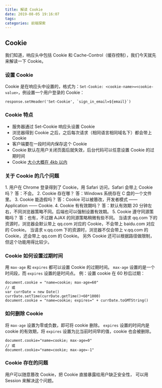 ```yaml
---
title: 解读 Cookie
date: 2019-08-05 19:16:07
tags:
categories: 前端探索
---
```


## Cookie
我们知道，响应头中包括 Cookie 和 Cache-Control（缓存控制），我们今天就先来解读一下 Cookie。
### 设置 Cookie
Cookie 是在响应头中设置的，格式为：`Set-Cookie: <cookie-name>=<cookie-value>`，例设置一个用户登录的 Cookie：
```
response.setHeader('Set-Cookie', `sign_in_email=${email}`)
```
### Cookie 特点
+ 服务器通过 Set-Cookie 响应头设置 Cookie
+ 浏览器得到 Cookie 之后，之后每次请求（相同语言相同域名下）都会带上 Cookie
+ 客户端要在一段时间内保存这个 Cookie
+ Cookie 默认在用户关闭页面后就失效，后台代码可以任意设置 Cookie 的过期时间
+ Cookie [大小大概在 4kb 以内](https://stackoverflow.com/questions/640938/what-is-the-maximum-size-of-a-web-browsers-cookies-key "null")

### 关于 Cookie 的几个问题
1\. 用户在 Chrome 登录得到了 Cookie，用 Safari 访问，Safari 会带上 Cookie 吗？
答：不会。
2\. Cookie 存在哪？
答：Windows 系统存在 C 盘的一个文件里。
3\. Cookie 能造假吗？
答：Cookie 可以被篡改，开发者模式 —— Application —— Cookie.
4\. Cookie 有有效期吗？
答：默认有效期 20 分钟左右，不同浏览器策略不同。后端也可以强制设置有效期。
5\.  Cookie 遵守同源策略吗？
答：也有，不过跟 AJAX 的同源策略稍微有些不同。
当请求 qq.com 下的资源时，浏览器会默认带上 qq.com 对应的 Cookie，不会带上 baidu.com 对应的 Cookie。
当请求 v.qq.com 下的资源时，浏览器不仅会带上 v.qq.com 的 Cookie，还会带上 qq.com 的 Cookie。
另外 Cookie 还可以根据路径做限制，但这个功能用得比较少。

### Cookie 如何设置过期时间
用 `max-age` 和 `expires` 都可以设置 Cookie 的过期时间。
`max-age` 设置的是一个时间段，而 `expires` 设置的是时间点。
例：设置 cookie 在 60 秒后过期：
```
document.cookie = "name=cookie; max-age=60"
// 或
var currDate = new Date()
currDate.setTime(currDate.getTime()+60*1000) 
document.cookie = "name=cookie; expires=" + currDate.toGMTString()
```

### 如何删除 Cookie
将 `max-age` 设置为零或负数，即可将 cookie 删除。
`expires` 设置的时间内是 cookie 的有效期，将 `expires` 设置为比当前时间早的值，cookie 也会被删除。
```
document.cookie="name=cookie; max-age=0"
// 或
document.cookie="name=cookie; max-age=-1"
```

### Cookie 存在的问题
用户可以随意篡改 Cookie，把 Cookie 直接暴露给用户缺乏安全性，
可以用 Session 来解决这个问题。

